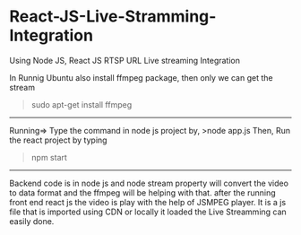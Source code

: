 # React-JS-Live-Stramming-Integration
Using Node JS, React JS RTSP URL Live streaming Integration


In Runnig Ubuntu also install ffmpeg package, then only we can get the stream
>sudo apt-get install ffmpeg


------------------------------------------------------------------------------------------------------------------------------
Running=>
Type the command in node js project by, >node app.js
Then,
Run the react project by typing
>npm start
-------------------------------------------------------------------------------------------------------------------------------
Backend code is in node js and node stream property will convert the video to data format and the ffmpeg will be helping with that. after the running front end react js the video is play with the help of JSMPEG player. It is a js file that is imported using CDN or locally it loaded the Live Streamming can easily done.
